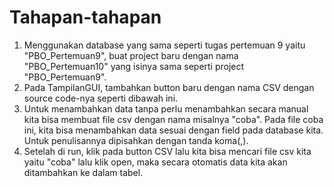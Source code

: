 # Tahapan-tahapan
1.  Menggunakan database yang sama seperti tugas pertemuan 9 yaitu 
"PBO_Pertemuan9", buat project baru dengan nama "PBO_Pertemuan10" 
yang isinya sama seperti project "PBO_Pertemuan9".
2. Pada TampilanGUI, tambahkan button baru dengan nama CSV dengan source 
code-nya seperti dibawah ini.
3. Untuk menambahkan data tanpa perlu menambahkan secara manual kita bisa 
membuat file csv dengan nama misalnya "coba". Pada file coba ini, kita bisa 
menambahkan data sesuai dengan field pada database kita. Untuk 
penulisannya dipisahkan dengan tanda koma(,).
4. Setelah di run, klik pada button CSV lalu kita bisa mencari file csv kita yaitu 
"coba" lalu klik open, maka secara otomatis data kita akan ditambahkan ke 
dalam tabel.
